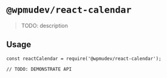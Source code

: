 # `@wpmudev/react-calendar`

> TODO: description

## Usage

```
const reactCalendar = require('@wpmudev/react-calendar');

// TODO: DEMONSTRATE API
```
